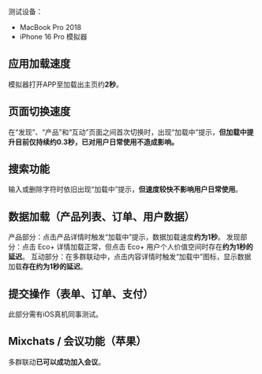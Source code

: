 测试设备：

- MacBook Pro 2018
- iPhone 16 Pro 模拟器

## 应用加载速度

模拟器打开APP至加载出主页约**2秒**。

## 页面切换速度

在“发现”、“产品”和“互动”页面之间首次切换时，出现“加载中”提示，**但加载中提升目前仅持续约0.3秒，已对用户日常使用不造成影响。**

## 搜索功能

输入或删除字符时依旧出现“加载中”提示，**但速度较快不影响用户日常使用**。



## 数据加载（产品列表、订单、用户数据）

产品部分：点击产品详情时触发“加载中”提示，数据加载速度**约为1秒**。
发现部分：点击 Eco+ 详情加载正常，但点击 Eco+ 用户个人价值空间时存在**约为1秒的延迟**。
互动部分：在多群联动中，点击内容详情时触发“加载中”图标，显示数据加载**存在约为1秒的延迟**。

## 提交操作（表单、订单、支付）

此部分需有iOS真机同事测试。

## Mixchats / 会议功能（苹果）

多群联动**已可以成功加入会议**。